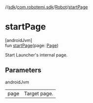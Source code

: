 //[sdk](../../../index.md)/[com.robotemi.sdk](../index.md)/[Robot](index.md)/[startPage](start-page.md)

# startPage

[androidJvm]\
fun [startPage](start-page.md)(page: [Page](../../com.robotemi.sdk.constants/-page/index.md))

Start Launcher's internal page.

## Parameters

androidJvm

| | |
|---|---|
| page | Target page. |
